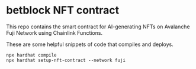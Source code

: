 # betblock NFT contract

This repo contains the smart contract for AI-generating NFTs on Avalanche Fuji Network using Chainlink Functions.

These are some helpful snippets of code that compiles and deploys.

```shell
npx hardhat compile
npx hardhat setup-nft-contract --network fuji
```
